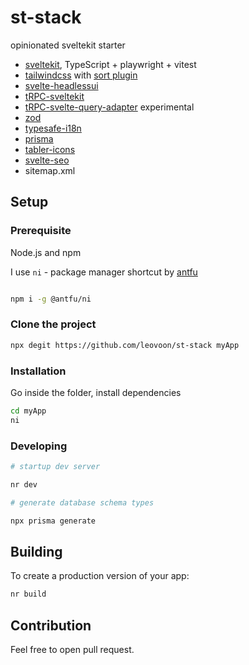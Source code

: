 # st-stack

opinionated sveltekit starter

- [sveltekit](https://kit.svelte.dev/), TypeScript + playwright + vitest
- [tailwindcss](https://tailwindcss.com/docs/adding-custom-styles#customizing-your-theme) with [sort plugin](https://github.com/tailwindlabs/prettier-plugin-tailwindcss)
- [svelte-headlessui](https://github.com/CaptainCodeman/svelte-headlessui)
- [tRPC-sveltekit](https://icflorescu.github.io/trpc-sveltekit/page-server-data)
- [tRPC-svelte-query-adapter](https://github.com/vishalbalaji/trpc-svelte-query-adapter) experimental
- [zod](https://zod.dev/)
- [typesafe-i18n](https://github.com/ivanhofer/typesafe-i18n)
- [prisma](https://www.prisma.io/docs/concepts/components/prisma-client/crud)
- [tabler-icons](https://github.com/tabler/tabler-icons/tree/master/packages/icons-svelte)
- [svelte-seo](https://github.com/artiebits/svelte-seo)
- sitemap.xml

## Setup

### Prerequisite

Node.js and npm

I use `ni` - package manager shortcut by [antfu](https://github.com/antfu/ni)

```bash

npm i -g @antfu/ni
```

### Clone the project

```bash
npx degit https://github.com/leovoon/st-stack myApp
```

### Installation

Go inside the folder, install dependencies

```bash
cd myApp
ni
```

### Developing

```bash
# startup dev server

nr dev
```

```bash
# generate database schema types

npx prisma generate
```

## Building

To create a production version of your app:

```bash
nr build
```

## Contribution

Feel free to open pull request.
